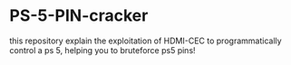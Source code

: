 # PS-5-PIN-cracker
this repository explain the exploitation of HDMI-CEC to programmatically control a ps 5, helping you to bruteforce ps5 pins!  
